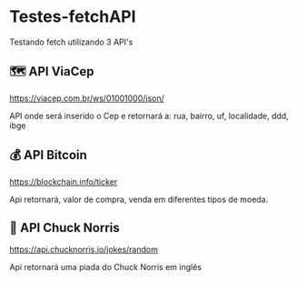 # Testes-fetchAPI
Testando fetch utilizando 3 API's

## 🗺️ API ViaCep 
  
  https://viacep.com.br/ws/01001000/json/
  
  API onde será inserido o Cep e retornará a: rua, bairro, uf, localidade, ddd, ibge
  
## 💰 API Bitcoin

  https://blockchain.info/ticker
  
  Api retornará, valor de compra, venda em diferentes tipos de moeda.
  
## 🤸 API Chuck Norris

  https://api.chucknorris.io/jokes/random
  
  Api retornará uma piada do Chuck Norris em inglês
